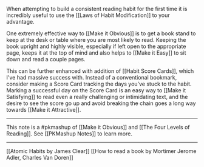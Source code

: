 When attempting to build a consistent reading habit for the first time it is incredibly useful to use the [[Laws of Habit Modification]] to your advantage.

One extremely effective way to [[Make it Obvious]] is to get a book stand to keep at the desk or table where you are most likely to read. Keeping the book upright and highly visible, especially if left open to the appropriate page, keeps it at the top of mind and also helps to [[Make it Easy]] to sit down and read a couple pages. 

This can be further enhanced with addition of [[Habit Score Cards]], which I've had massive success with. Instead of a conventional bookmark, consider making a Score Card tracking the days you've stuck to the habit. Marking a successful day on the Score Card is an easy way to [[Make it Satisfying]] to read even a really challenging or intimidating text, and the desire to see the score go up and avoid breaking the chain goes a long way towards [[Make it Attractive]].

---
This note is a #pkmashup  of [[Make it Obvious]] and [[The Four Levels of Reading]]. See [[PKMashup Notes]] to learn more. 

---
[[Atomic Habits by James Clear]]
[[How to read a book by Mortimer Jerome Adler, Charles Van Doren]]